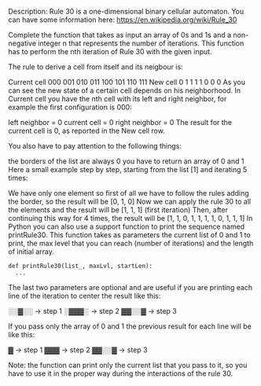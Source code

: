 Description:
Rule 30 is a one-dimensional binary cellular automaton. You can have some information here: https://en.wikipedia.org/wiki/Rule_30

Complete the function that takes as input an array of 0s and 1s and a non-negative integer n that represents the number of iterations. This function has to perform the nth iteration of Rule 30 with the given input.

The rule to derive a cell from itself and its neigbour is:

Current cell	000	001	010	011	100	101	110	111
New cell	0	1	1	1	1	0	0	0
As you can see the new state of a certain cell depends on his neighborhood. In Current cell you have the nth cell with its left and right neighbor, for example the first configuration is 000:

left neighbor = 0
current cell = 0
right neighbor = 0
The result for the current cell is 0, as reported in the New cell row.

You also have to pay attention to the following things:

the borders of the list are always 0
you have to return an array of 0 and 1
Here a small example step by step, starting from the list [1] and iterating 5 times:

We have only one element so first of all we have to follow the rules adding the border, so the result will be [0, 1, 0]
Now we can apply the rule 30 to all the elements and the result will be [1, 1, 1] (first iteration)
Then, after continuing this way for 4 times, the result will be [1, 1, 0, 1, 1, 1, 1, 0, 1, 1, 1]
In Python you can also use a support function to print the sequence named printRule30. This function takes as parameters the current list of 0 and 1 to print, the max level that you can reach (number of iterations) and the length of initial array.
```
def printRule30(list_, maxLvl, startLen):
  ...
```
The last two parameters are optional and are useful if you are printing each line of the iteration to center the result like this:

░░▓░░ -> step 1
░▓▓▓░ -> step 2
▓▓░░▓ -> step 3

If you pass only the array of 0 and 1 the previous result for each line will be like this:

▓ -> step 1
▓▓▓ -> step 2
▓▓░░▓ -> step 3

Note: the function can print only the current list that you pass to it, so you have to use it in the proper way during the interactions of the rule 30.
